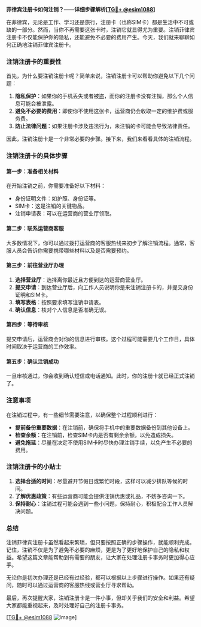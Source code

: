 **菲律宾注册卡如何注销？——详细步骤解析[[TG💪+ @esim1088](https://t.me/s/esim1088)]**

在菲律宾，无论是工作、学习还是旅行，注册卡（也称SIM卡）都是生活中不可或缺的一部分。然而，当你不再需要这张卡时，注销它就显得尤为重要。注销菲律宾注册卡不仅能保护你的隐私，还能避免不必要的费用产生。今天，我们就来聊聊如何正确地注销菲律宾注册卡。

### 注销注册卡的重要性

首先，为什么要注销注册卡呢？简单来说，注销注册卡可以帮助你避免以下几个问题：

1. **隐私保护**：如果你的手机丢失或者被盗，而你的注册卡没有注销，那么个人信息可能会被泄露。
2. **避免不必要的费用**：即使你不使用这张卡，运营商仍会收取一定的维护费或服务费。
3. **防止法律问题**：如果注册卡涉及违法行为，未注销的卡可能会导致法律责任。

因此，注销注册卡是一个非常必要的步骤。接下来，我们来看看具体的注销流程。

### 注销注册卡的具体步骤

#### 第一步：准备相关材料

在开始注销之前，你需要准备好以下材料：

- 身份证明文件：如护照、身份证等。
- SIM卡：这是注销的关键物品。
- 注销申请表：可以在运营商的营业厅领取。

#### 第二步：联系运营商客服

大多数情况下，你可以通过拨打运营商的客服热线来初步了解注销流程。通常，客服人员会告诉你需要携带哪些材料以及是否需要预约。

#### 第三步：前往营业厅办理

1. **选择营业厅**：选择离你最近且方便到达的运营商营业厅。
2. **提交申请**：到达营业厅后，向工作人员说明你是来注销注册卡的，并提交身份证明和SIM卡。
3. **填写表格**：按照要求填写注销申请表。
4. **确认信息**：核对个人信息是否准确无误。

#### 第四步：等待审核

提交申请后，运营商会对你的信息进行审核。这个过程可能需要几个工作日，具体时间取决于运营商的工作效率。

#### 第五步：确认注销成功

一旦审核通过，你会收到确认短信或电话通知。此时，你的注册卡就已经正式注销了。

### 注意事项

在注销过程中，有一些细节需要注意，以确保整个过程顺利进行：

- **提前备份重要数据**：在注销前，确保将手机中的重要数据备份到其他设备上。
- **检查余额**：在注销前，检查SIM卡内是否有剩余余额，以免造成损失。
- **避免拖延**：尽量在决定不使用SIM卡时尽快办理注销手续，以免产生不必要的费用。

### 注销注册卡的小贴士

1. **选择合适的时间**：尽量避开节假日或繁忙时段，这样可以减少排队等候的时间。
2. **了解优惠政策**：有些运营商可能会提供注销优惠或礼品，不妨多咨询一下。
3. **保持耐心**：注销过程可能会遇到一些小问题，保持耐心，积极配合工作人员解决问题。

### 总结

注销菲律宾注册卡虽然看起来繁琐，但只要按照正确的步骤操作，就能顺利完成。记住，注销不仅是为了避免不必要的麻烦，更是为了更好地保护自己的隐私和权益。希望这篇文章能帮助到有需要的朋友，让大家在处理注册卡事务时更加得心应手。

无论你是初次办理还是已经有过经验，都可以根据以上步骤进行操作。如果还有疑问，随时可以通过运营商的客服热线或营业厅寻求帮助。

最后，再次提醒大家，注销注册卡是一件小事，但却关乎我们的安全和利益。希望大家都能重视起来，及时处理好自己的注册卡事务。

[[TG💪+ @esim1088](https://t.me/s/esim1088) ![Image](https://i.postimg.cc/4NQfJmqS/Snipaste-2025-05-13-00-14-12.png)]
